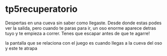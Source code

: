 # tp5recuperatorio
Despertas en una cueva sin saber como llegaste. Desde donde estas podes ver la salida, pero cuando te paras para ir, un oso enorme aparece detras tuyo y te empieza a correr. Tenes que escapar antes de que te agarre!

la pantalla que se relaciona con el juego es cuando llegas a la cueva del oso y este te atrapa
